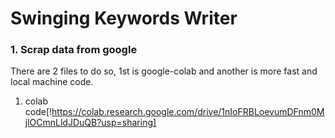 # Swinging Keywords Writer

### 1. Scrap data from google

There are 2 files to do so, 1st is google-colab
and another is more fast and local machine code.

1) colab code[!https://colab.research.google.com/drive/1nIoFRBLoevumDFnm0MjlOCmnLldJDuQB?usp=sharing]
